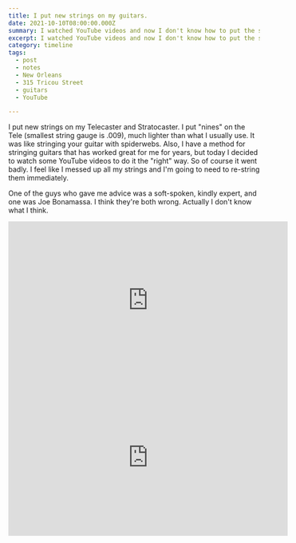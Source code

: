 ```yaml
---
title: I put new strings on my guitars.
date: 2021-10-10T08:00:00.000Z
summary: I watched YouTube videos and now I don't know how to put the strings on anymore.
excerpt: I watched YouTube videos and now I don't know how to put the strings on anymore.
category: timeline
tags:
  - post 
  - notes
  - New Orleans
  - 315 Tricou Street
  - guitars
  - YouTube

---
```


I put new strings on my Telecaster and Stratocaster. I put "nines" on the Tele (smallest string gauge is .009), much lighter than what I usually use. It was like stringing your guitar with spiderwebs. Also, I have a method for stringing guitars that has worked great for me for years, but today I decided to watch some YouTube videos to do it the "right" way. So of course it went badly. I feel like I messed up all my strings and I'm going to need to re-string them immediately.

One of the guys who gave me advice was a soft-spoken, kindly expert, and one was Joe Bonamassa. I think they're both wrong. Actually I don't know what I think.

<iframe width="560" height="315" src="https://www.youtube.com/embed/1JEQ9LWyoQg?start=180" title="YouTube video player" frameborder="0" allow="accelerometer; autoplay; clipboard-write; encrypted-media; gyroscope; picture-in-picture" allowfullscreen></iframe>

<iframe width="560" height="315" src="https://www.youtube.com/embed/bfK8lQZaq_8" title="YouTube video player" frameborder="0" allow="accelerometer; autoplay; clipboard-write; encrypted-media; gyroscope; picture-in-picture" allowfullscreen></iframe>